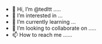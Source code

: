 - 👋 Hi, I’m @tedltt .....
- 👀 I’m interested in ...
- 🌱 I’m currently learning ...
- 💞️ I’m looking to collaborate on .....
- 📫 How to reach me ......

<!---
tedltt/tedltt is a ✨ special ✨ repository because its `README.md` (this file) appears on your GitHub profile.
You can click the Preview link to take a look at your changes.
--->
